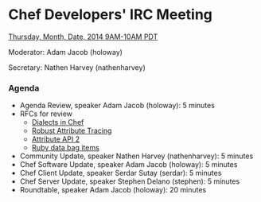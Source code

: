 # Chef Developers' IRC Meeting

[Thursday, Month, Date, 2014 9AM-10AM PDT](http://www.timeanddate.com/worldclock/fixedtime.html?msg=%23chef-hacking+developers%27+meeting&iso=20140821T12&p1=419&ah=1)

Moderator:  Adam Jacob (holoway)

Secretary:  Nathen Harvey (nathenharvey)

### Agenda
* Agenda Review, speaker Adam Jacob (holoway): 5 minutes
* RFCs for review
  * [Dialects in Chef](https://github.com/opscode/chef-rfc/pull/71)
  * [Robust Attribute Tracing](https://github.com/opscode/chef-rfc/pull/75)
  * [Attribute API 2](https://github.com/opscode/chef-rfc/pull/77)
  * [Ruby data bag items](https://github.com/opscode/chef-rfc/pull/79)
* Community Update, speaker Nathen Harvey (nathenharvey): 5 minutes
* Chef Software Update, speaker Adam Jacob (holoway): 5 minutes
* Chef Client Update, speaker Serdar Sutay (serdar): 5 minutes
* Chef Server Update, speaker Stephen Delano (stephen): 5 minutes
* Roundtable, speaker Adam Jacob (holoway): 20 minutes
